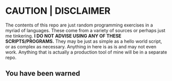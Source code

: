# CAUTION | DISCLAIMER

The contents of this repo are just random programming exercises in a myriad of languages. These come from a variety of sources or perhaps just me tinkering. **I DO NOT ADVISE USING ANY OF THESE SCRIPTS/PROGRAMS.** They may be just as simple as a hello world script, or as complex as necessary. Anything in here is as is and may not even work. Anything that is actually a production tool of mine will be in a separate repo.

## You have been warned
